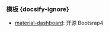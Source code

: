 ### 模板 {docsify-ignore}

- [material-dashboard](https://github.com/creativetimofficial/material-dashboard): 开源 Bootsrap4
